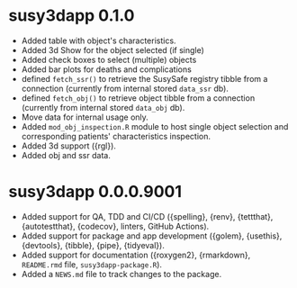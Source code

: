 # susy3dapp 0.1.0

* Added table with object's characteristics.
* Added 3d Show for the object selected (if single)
* Added check boxes to select (multiple) objects
* Added bar plots for deaths and complications
* defined `fetch_ssr()` to retrieve the SusySafe registry tibble from a
  connection (currently from internal stored `data_ssr` db).
* defined `fetch_obj()` to retrieve object tibble from a connection
  (currently from internal stored `data_obj` db).
* Move data for internal usage only.
* Added `mod_obj_inspection.R` module to host single object selection 
  and corresponding patients' characteristics inspection.
* Added 3d support ({rgl}).
* Added obj and ssr data.

# susy3dapp 0.0.0.9001

* Added support for QA, TDD and CI/CD ({spelling}, {renv}, {tettthat},
  {autotestthat}, {codecov}, linters, GitHub Actions).
* Added support for package and app development ({golem}, {usethis},
  {devtools}, {tibble}, {pipe}, {tidyeval}).
* Added support for documentation ({roxygen2}, {rmarkdown},
  `README.rmd` file, `susy3dapp-package.R`).
* Added a `NEWS.md` file to track changes to the package.

